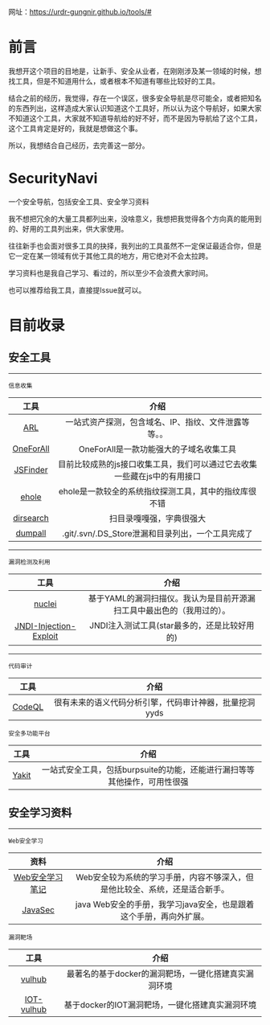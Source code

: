 网址：https://urdr-gungnir.github.io/tools/#

# 前言

我想开这个项目的目地是，让新手、安全从业者，在刚刚涉及某一领域的时候，想找工具，但是不知道用什么，或者根本不知道有哪些比较好的工具。

结合之前的经历，我觉得，存在一个误区，很多安全导航是尽可能全，或者把知名的东西列出，这样造成大家认识知道这个工具好，所以认为这个导航好，如果大家不知道这个工具，大家就不知道导航给的好不好，而不是因为导航给了这个工具，这个工具肯定是好的，我就是想做这个事。

所以，我想结合自己经历，去完善这一部分。

# SecurityNavi

一个安全导航，包括安全工具、安全学习资料

我不想把冗余的大量工具都列出来，没啥意义，我想把我觉得各个方向真的能用到的、好用的工具列出来，供大家使用。

往往新手也会面对很多工具的抉择，我列出的工具虽然不一定保证最适合你，但是它一定在某一领域有优于其他工具的地方，用它绝对不会太拉跨。

学习资料也是我自己学习、看过的，所以至少不会浪费大家时间。

也可以推荐给我工具，直接提Issue就可以。

# 目前收录

## 安全工具

---

`信息收集`

|                         工具                         |                             介绍                             |
| :--------------------------------------------------: | :----------------------------------------------------------: |
|   [ARL](https://github.com/TophantTechnology/ARL)    |     一站式资产探测，包含域名、IP、指纹、文件泄露等等。。     |
| [OneForAll](https://github.com/shmilylty/OneForAll)  |           OneForAll是一款功能强大的子域名收集工具            |
|   [JSFinder](https://github.com/Threezh1/JSFinder)   | 目前比较成熟的js接口收集工具，我们可以通过它去收集一些藏在js中的有用接口 |
|  [ehole](https://github.com/EdgeSecurityTeam/EHole)  |    ehole是一款较全的系统指纹探测工具，其中的指纹库很不错     |
| [dirsearch](https://github.com/maurosoria/dirsearch) |                   扫目录嘎嘎强，字典很强大                   |
|     [dumpall](https://github.com/0xHJK/dumpall)      |      .git/.svn/.DS_Store泄漏和目录列出，一个工具完成了       |

---

`漏洞检测及利用`

|                             工具                             |                             介绍                             |
| :----------------------------------------------------------: | :----------------------------------------------------------: |
|     [nuclei](https://github.com/projectdiscovery/nuclei)     | 基于YAML的漏洞扫描仪。我认为是目前开源漏扫工具中最出色的（我用过的）。 |
| [JNDI-Injection-Exploit](https://github.com/welk1n/JNDI-Injection-Exploit) |         JNDI注入测试工具(star最多的，还是比较好用的)         |

---

`代码审计`

|                    工具                    |                          介绍                          |
| :----------------------------------------: | :----------------------------------------------------: |
| [CodeQL](https://github.com/github/codeql) | 很有未来的语义代码分析引擎，代码审计神器，批量挖洞yyds |



`安全多功能平台`

|                   工具                    |                             介绍                             |
| :---------------------------------------: | :----------------------------------------------------------: |
| [Yakit](https://github.com/yaklang/yakit) | 一站式安全工具，包括burpsuite的功能，还能进行漏扫等等其他操作，可用性很强 |



## 安全学习资料

---

`Web安全学习`

|                            资料                             |                             介绍                             |
| :---------------------------------------------------------: | :----------------------------------------------------------: |
| [Web安全学习笔记](https://websec.readthedocs.io/zh/latest/) | Web安全较为系统的学习手册，内容不够深入，但是他比较全、系统，还是适合新手。 |
|               [JavaSec](https://javasec.org/)               | java Web安全的手册，我学习java安全，也是跟着这个手册，再向外扩展。 |

`漏洞靶场`

|                         工具                          |                         介绍                         |
| :---------------------------------------------------: | :--------------------------------------------------: |
|      [vulhub](https://github.com/vulhub/vulhub)       | 最著名的基于docker的漏洞靶场，一键化搭建真实漏洞环境 |
| [IOT-vulhub](https://github.com/firmianay/IoT-vulhub) |   基于docker的IOT漏洞靶场，一键化搭建真实漏洞环境    |


